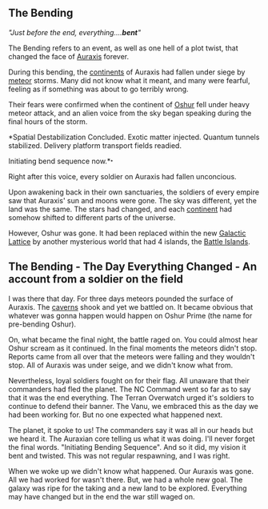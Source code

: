 ## The Bending

_"Just before the end, everything....**bent**"_

The Bending refers to an event, as well as one hell of a plot twist, that
changed the face of [Auraxis](../locations/Auraxis.md) forever.

During this bending, the [continents](../locations/Continent.md) of Auraxis had
fallen under siege by [meteor](../items/Meteor.md) storms. Many did not know
what it meant, and many were fearful, feeling as if something was about to go
terribly wrong.

Their fears were confirmed when the continent of [Oshur](../locations/Oshur.md)
fell under heavy meteor attack, and an alien voice from the sky began speaking
during the final hours of the storm.

\*Spatial Destabilization Concluded. Exotic matter injected. Quantum tunnels
stabilized. Delivery platform transport fields readied.

Initiating bend sequence now.\*<font size=-2>\*</font>

Right after this voice, every soldier on Auraxis had fallen unconcious.

Upon awakening back in their own sanctuaries, the soldiers of every empire saw
that Auraxis' sun and moons were gone. The sky was different, yet the land was
the same. The stars had changed, and each [continent](../locations/Continent.md)
had somehow shifted to different parts of the universe.

However, Oshur was gone. It had been replaced within the new
[Galactic Lattice](../terminology/Galactic_Lattice.md) by another mysterious
world that had 4 islands, the [Battle Islands](../locations/Battle_Islands.md).

## The Bending - The Day Everything Changed - An account from a soldier on the field

I was there that day. For three days meteors pounded the surface of Auraxis. The
[caverns](../locations/Caverns.md) shook and yet we battled on. It became
obvious that whatever was gonna happen would happen on Oshur Prime (the name for
pre-bending Oshur).

On, what became the final night, the battle raged on. You could almost hear
Oshur scream as it continued. In the final moments the meteors didn't stop.
Reports came from all over that the meteors were falling and they wouldn't stop.
All of Auraxis was under seige, and we didn't know what from.

Nevertheless, loyal soldiers fought on for their flag. All unaware that their
commanders had fled the planet. The NC Command went so far as to say that it was
the end everything. The Terran Overwatch urged it's soldiers to continue to
defend their banner. The Vanu, we embraced this as the day we had been working
for. But no one expected what happened next.

The planet, it spoke to us! The commanders say it was all in our heads but we
heard it. The Auraxian core telling us what it was doing. I'll never forget the
final words. "Initiating Bending Sequence". And so it did, my vision it bent and
twisted. This was not regular respawning, and I was right.

When we woke up we didn't know what happened. Our Auraxis was gone. All we had
worked for wasn't there. But, we had a whole new goal. The galaxy was ripe for
the taking and a new land to be explored. Everything may have changed but in the
end the war still waged on.

